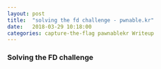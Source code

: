 ```yaml
---
layout: post
title:  "solving the fd challenge - pwnable.kr"
date:   2018-03-29 10:18:00
categories: capture-the-flag pawnablekr Writeup  
---
```


### Solving the FD challenge